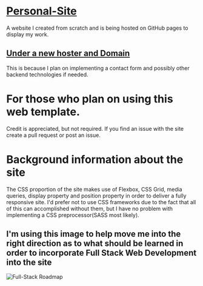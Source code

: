 # [Personal-Site](https://harrisj09.github.io/personal-site/)
 A website I created from scratch and is being hosted on GitHub pages to display my work.

## [Under a new hoster and Domain](https://jhhwebsite.netlify.com)
This is because I plan on implementing a contact form and possibly other backend technologies if needed.


 # For those who plan on using this web template.
Credit is appreciated, but not required. If you find an issue with the site create a pull request or post an issue.


# Background information about the site
 The CSS proportion of the site makes use of Flexbox, CSS Grid, media queries, display property and position property in order to deliver a fully responsive site. I'd prefer not to use CSS frameworks due to the fact that all of this can accomplished without them, but I have no problem with implementing a CSS preprocessor(SASS most likely).


## I'm using this image to help move me into the right direction as to what should be learned in order to incorporate Full Stack Web Development into the site 
![Full-Stack Roadmap](https://www.freecodecamp.org/news/content/images/2019/06/2019-roadmap-0-1.png)

